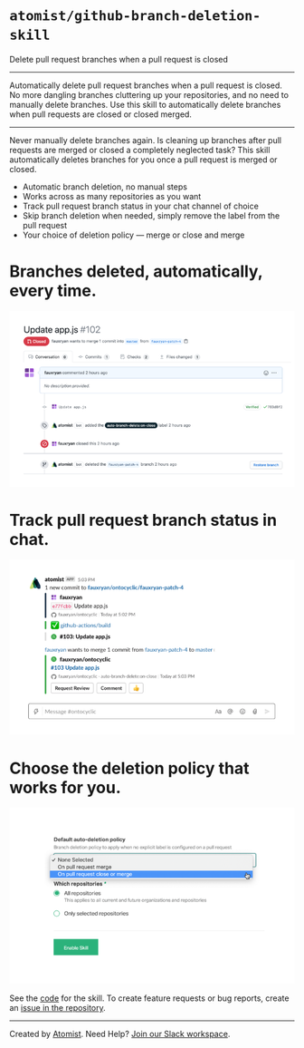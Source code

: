 # `atomist/github-branch-deletion-skill`

<!---atomist-skill-description:start--->

Delete pull request branches when a pull request is closed

<!---atomist-skill-description:end--->

---

<!---atomist-skill-long_description:start--->

Automatically delete pull request branches when a pull request is closed. No
more dangling branches cluttering up your repositories, and no need to manually
delete branches. Use this skill to automatically delete branches when pull
requests are closed or closed merged.

<!---atomist-skill-long_description:end--->

---

<!---atomist-skill-readme:start--->

Never manually delete branches again. Is cleaning up branches after pull
requests are merged or closed a completely neglected task? This skill
automatically deletes branches for you once a pull request is merged or closed.

-   Automatic branch deletion, no manual steps
-   Works across as many repositories as you want
-   Track pull request branch status in your chat channel of choice
-   Skip branch deletion when needed, simply remove the label from the pull
    request
-   Your choice of deletion policy — merge or close and merge

# Branches deleted, automatically, every time.

![Branch deleted](docs/images/pr-branch-deleted.png)

# Track pull request branch status in chat.

![Branch status in chat](docs/images/branch-status-chat.png)

# Choose the deletion policy that works for you.

![Choose branch deletion policy](docs/images/deletion-policy.png)

See the [code](https://github.com/atomist-skills/github-branch-deletion-skill)
for the skill. To create feature requests or bug reports, create an
[issue in the repository](https://github.com/atomist-skills/github-branch-deletion-skill/issues).

<!---atomist-skill-readme:end--->

---

Created by [Atomist][atomist]. Need Help? [Join our Slack workspace][slack].

[atomist]: https://atomist.com/ "Atomist - How Teams Deliver Software"
[slack]: https://join.atomist.com/ "Atomist Community Slack"
